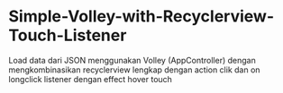 # Simple-Volley-with-Recyclerview-Touch-Listener
Load data dari JSON menggunakan Volley (AppController) dengan mengkombinasikan recyclerview lengkap dengan action clik dan on longclick listener dengan effect hover touch 
